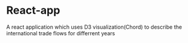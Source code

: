 # React-app
A react application which uses D3 visualization(Chord) to describe the international trade flows for differrent years 

